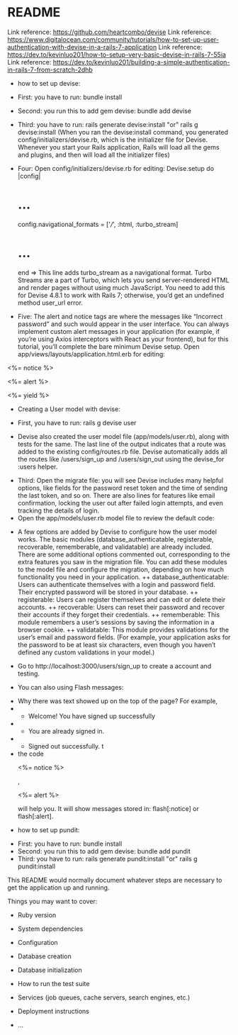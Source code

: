 # README
Link reference: https://github.com/heartcombo/devise
Link reference: https://www.digitalocean.com/community/tutorials/how-to-set-up-user-authentication-with-devise-in-a-rails-7-application
Link reference: https://dev.to/kevinluo201/how-to-setup-very-basic-devise-in-rails-7-55ia 
Link reference: https://dev.to/kevinluo201/building-a-simple-authentication-in-rails-7-from-scratch-2dhb 

* how to set up devise:
- First: you have to run: bundle install 
- Second: you run this to add gem devise: bundle add devise 
- Third: you have to run: rails generate devise:install "or" rails g devise:install
(When you ran the devise:install command, you generated config/initializers/devise.rb, which is the initializer file for Devise. Whenever you start your Rails application, Rails will load all the gems and plugins, and then will load all the initializer files)
- Four: Open config/initializers/devise.rb for editing:
    Devise.setup do |config|
  # ...

  config.navigational_formats = ['*/*', :html, :turbo_stream]

  # ...
    end
=> This line adds turbo_stream as a navigational format. Turbo Streams are a part of Turbo, which lets you send server-rendered HTML and render pages without using much JavaScript. You need to add this for Devise 4.8.1 to work with Rails 7; otherwise, you’d get an undefined method user_url error. 

- Five: The alert and notice tags are where the messages like “Incorrect password” and such would appear in the user interface. You can always implement custom alert messages in your application (for example, if you’re using Axios interceptors with React as your frontend), but for this tutorial, you’ll complete the bare minimum Devise setup.  Open app/views/layouts/application.html.erb for editing:
<body>
  <p class="notice"><%= notice %></p> 
  <p class="alert"><%= alert %></p> 
  <%= yield %>
</body>

* Creating a User model with devise:
 - First, you have to run: rails g devise user 
+ Devise also created the user model file (app/models/user.rb), along with tests for the same. The last line of the output indicates that a route was added to the existing config/routes.rb file. Devise automatically adds all the routes like /users/sign_up and /users/sign_out using the devise_for :users helper.
 - Third: Open the migrate file: you will see Devise includes many helpful options, like fields for the password reset token and the time of sending the last token, and so on. There are also lines for features like email confirmation, locking the user out after failed login attempts, and even tracking the details of login.
 - Open the app/models/user.rb model file to review the default code:
+ A few options are added by Devise to configure how the user model works. The basic modules (database_authenticatable, registerable, recoverable, rememberable, and validatable) are already included. There are some additional options commented out, corresponding to the extra features you saw in the migration file. You can add these modules to the model file and configure the migration, depending on how much functionality you need in your application.
++ database_authenticatable: Users can authenticate themselves with a login and password field. Their encrypted password will be stored in your database.
++ registerable: Users can register themselves and can edit or delete their accounts.
++ recoverable: Users can reset their password and recover their accounts if they forget their credentials.
++ rememberable: This module remembers a user’s sessions by saving the information in a browser cookie.
++ validatable: This module provides validations for the user’s email and password fields. (For example, your application asks for the password to be at least six characters, even though you haven’t defined any custom validations in your model.)

- Go to http://localhost:3000/users/sign_up to create a account and testing.

- You can also using Flash messages:
+ Why there was text showed up on the top of the page? For example,
+ + Welcome! You have signed up successfully
+ + You are already signed in.
+ + Signed out successfully.
t
+ the code <p class="notice"><%= notice %></p>, <p class="alert"><%= alert %></p> will help you. It will show messages stored in: flash[:notice] or flash[:alert].


* how to set up pundit:
- First: you have to run: bundle install 
- Second: you run this to add gem devise: bundle add pundit
- Third: you have to run: rails generate pundit:install "or" rails g pundit:install




This README would normally document whatever steps are necessary to get the
application up and running.

Things you may want to cover:

* Ruby version

* System dependencies

* Configuration

* Database creation

* Database initialization

* How to run the test suite

* Services (job queues, cache servers, search engines, etc.)

* Deployment instructions

* ...
